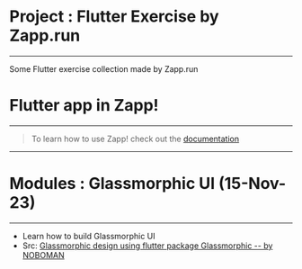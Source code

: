 # Project : Flutter Exercise by Zapp.run
*********************************************
 Some Flutter exercise collection made by Zapp.run

# Flutter app in Zapp!
----

> To learn how to use Zapp! check out the [documentation](https://docs.zapp.run)

----

# Modules : Glassmorphic UI (15-Nov-23)
---
- Learn how to build Glassmorphic UI
- Src: [Glassmorphic design using flutter package Glassmorphic -- by NOBOMAN](https://www.youtube.com/watch?v=i7pu1NZMJoA)